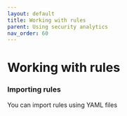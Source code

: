```yaml
---
layout: default
title: Working with rules
parent: Using security analytics
nav_order: 60
---
```


# Working with rules

### Importing rules

You can import rules using YAML files
